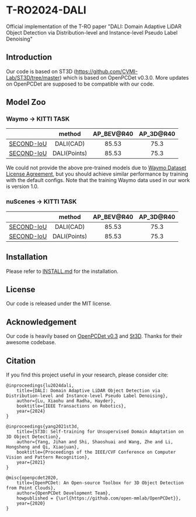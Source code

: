 # T-RO2024-DALI
Official implementation of the T-RO paper "DALI: Domain Adaptive LiDAR Object Detection via Distribution-level and Instance-level Pseudo Label Denoising"

## Introduction
Our code is based on ST3D (https://github.com/CVMI-Lab/ST3D/tree/master) which is based on OpenPCDet v0.3.0. More updates on OpenPCDet are supposed to be compatible with our code.

## Model Zoo
### Waymo -> KITTI TASK
|                                                                                             |     method        | AP_BEV@R40 | AP_3D@R40 | 
|---------------------------------------------------------------------------------------------|:-----------------:|:----------:|:---------:|
| [SECOND-IoU](tools/cfgs/da-waymo-kitti_models/secondiou_st3d/secondiou_st3d_car.yaml)       |    DALI(CAD)      |    85.53   |    75.3   | 
| [SECOND-IoU](tools/cfgs/da-waymo-kitti_models/secondiou_st3d/secondiou_st3d_car.yaml)       |    DALI(Points)   |    85.53   |    75.3   | 

We could not provide the above pre-trained models due to [Waymo Dataset License Agreement](https://waymo.com/open/terms/), 
but you should achieve similar performance by training with the default configs. Note that the training Waymo data used in our work is version 1.0. 

### nuScenes -> KITTI TASK
|                                                                                             |     method        | AP_BEV@R40 | AP_3D@R40 | 
|---------------------------------------------------------------------------------------------|:-----------------:|:----------:|:---------:|
| [SECOND-IoU](tools/cfgs/da-waymo-kitti_models/secondiou_st3d/secondiou_st3d_car.yaml)       |    DALI(CAD)      |    85.53   |    75.3   | 
| [SECOND-IoU](tools/cfgs/da-waymo-kitti_models/secondiou_st3d/secondiou_st3d_car.yaml)       |    DALI(Points)   |    85.53   |    75.3   | 

## Installation

Please refer to [INSTALL.md](https://github.com/CVMI-Lab/ST3D/blob/master/docs/INSTALL.md) for the installation.

## License

Our code is released under the MIT license.

## Acknowledgement

Our code is heavily based on [OpenPCDet v0.3](https://github.com/open-mmlab/OpenPCDet/commit/e3bec15f1052b4827d942398f20f2db1cb681c01) and [St3D](https://github.com/CVMI-Lab/ST3D/tree/master). Thanks for their awesome codebase.

## Citation

If you find this project useful in your research, please consider cite:
```
@inproceedings{lu2024dali,
    title={DALI: Domain Adaptive LiDAR Object Detection via Distribution-level and Instance-level Pseudo Label Denoising},
    author={Lu, Xiaohu and Radha, Hayder},
    booktitle={IEEE Transactions on Robotics},
    year={2024}
}
```
```
@inproceedings{yang2021st3d,
    title={ST3D: Self-training for Unsupervised Domain Adaptation on 3D Object Detection},
    author={Yang, Jihan and Shi, Shaoshuai and Wang, Zhe and Li, Hongsheng and Qi, Xiaojuan},
    booktitle={Proceedings of the IEEE/CVF Conference on Computer Vision and Pattern Recognition},
    year={2021}
}
```
```
@misc{openpcdet2020,
    title={OpenPCDet: An Open-source Toolbox for 3D Object Detection from Point Clouds},
    author={OpenPCDet Development Team},
    howpublished = {\url{https://github.com/open-mmlab/OpenPCDet}},
    year={2020}
}
```
